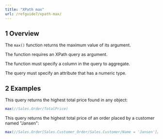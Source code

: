 ```yaml
---
title: "XPath max"
url: /refguide7/xpath-max/
---
```


## 1 Overview

The `max()` function returns the maximum value of its argument.

The function requires an XPath query as argument.

The function must specify a column in the query to aggregate.

The query must specify an attribute that has a numeric type.

## 2 Examples

This query returns the highest total price found in any object:

```java
max(//Sales.Order/TotalPrice)
```

This query returns the highest total price of an order placed by a customer named "Jansen":

```java
max(//Sales.Order[Sales.Customer_Order/Sales.Customer/Name = 'Jansen']/TotalPrice)
```
